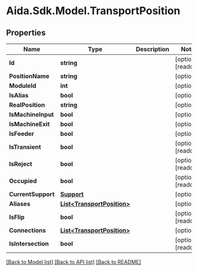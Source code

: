 # Aida.Sdk.Model.TransportPosition

## Properties

Name | Type | Description | Notes
------------ | ------------- | ------------- | -------------
**Id** | **string** |  | [optional] [readonly] 
**PositionName** | **string** |  | [optional] 
**ModuleId** | **int** |  | [optional] 
**IsAlias** | **bool** |  | [optional] 
**RealPosition** | **string** |  | [optional] 
**IsMachineInput** | **bool** |  | [optional] 
**IsMachineExit** | **bool** |  | [optional] 
**IsFeeder** | **bool** |  | [optional] 
**IsTransient** | **bool** |  | [optional] [readonly] 
**IsReject** | **bool** |  | [optional] [readonly] 
**Occupied** | **bool** |  | [optional] [readonly] 
**CurrentSupport** | [**Support**](Support.md) |  | [optional] 
**Aliases** | [**List&lt;TransportPosition&gt;**](TransportPosition.md) |  | [optional] 
**IsFlip** | **bool** |  | [optional] [readonly] 
**Connections** | [**List&lt;TransportPosition&gt;**](TransportPosition.md) |  | [optional] 
**IsIntersection** | **bool** |  | [optional] [readonly] 

[[Back to Model list]](../README.md#documentation-for-models) [[Back to API list]](../README.md#documentation-for-api-endpoints) [[Back to README]](../README.md)


